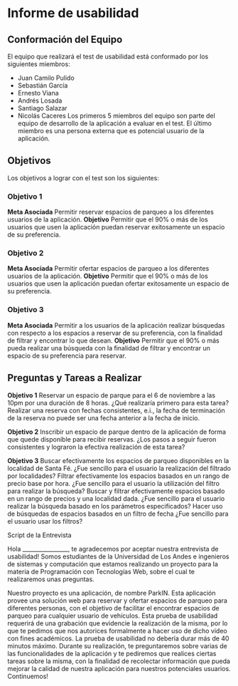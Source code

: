 # Informe de usabilidad

## Conformación del Equipo

El equipo que realizará el test de usabilidad está conformado por los siguientes miembros:
* Juan Camilo Pulido
* Sebastián García
* Ernesto Viana
* Andrés Losada
* Santiago Salazar
* Nicolás Caceres
Los primeros 5 miembros del equipo son parte del equipo de desarrollo de la aplicación a evaluar en el test. El último miembro es una persona externa que es potencial usuario de la aplicación.

## Objetivos

Los objetivos a lograr con el test son los siguientes:

### Objetivo 1
**Meta Asociada**
Permitir reservar espacios de parqueo a los diferentes usuarios de la aplicación.
**Objetivo**
Permitir que el 90% o más de los usuarios que usen la aplicación puedan reservar exitosamente un espacio de su preferencia.

### Objetivo 2
**Meta Asociada**
Permitir ofertar espacios de parqueo a los diferentes usuarios de la aplicación.
**Objetivo**
Permitir que el 90% o más de los usuarios que usen la aplicación puedan ofertar exitosamente un espacio de su preferencia.

### Objetivo 3
**Meta Asociada**
Permitir a los usuarios de la aplicación realizar búsquedas con respecto a los espacios a reservar de su preferencia, con la finalidad de filtrar y encontrar lo que desean.
**Objetivo**
Permitir que el 90% o más pueda realizar una búsqueda con la finalidad de filtrar y encontrar un espacio de su preferencia para reservar.


## Preguntas y Tareas a Realizar

**Objetivo 1**
Reservar un espacio de parque para el 6 de noviembre a las 10pm por una duración de 8 horas. ¿Qué realizaría primero para esta tarea?
Realizar una reserva con fechas consistentes, e.i., la fecha de terminación de la reserva no puede ser una fecha anterior a la fecha de inicio.

**Objetivo 2**
Inscribir un espacio de parque dentro de la aplicación de forma que quede disponible para recibir reservas. ¿Los pasos a seguir fueron consistentes y lograron la efectiva realización de esta tarea?

**Objetivo 3**
Buscar efectivamente los espacios de parqueo disponibles en la localidad de Santa Fé. ¿Fue sencillo para el usuario la realización del filtrado por localidades?
Filtrar efectivamente los espacios basados en un rango de precio base por hora. ¿Fue sencillo para el usuario la utilización del filtro para realizar la búsqueda?
Buscar y filtrar efectivamente espacios basado en un rango de precios y una localidad dada. ¿Fue sencillo para el usuario realizar la búsqueda basado en los parámetros especificados?
Hacer uso de búsquedas de espacios basados en un filtro de fecha ¿Fue sencillo para el usuario usar los filtros?


Script de la Entrevista

Hola ________________, te agradecemos por aceptar nuestra entrevista de usabilidad! Somos estudiantes de la Universidad de Los Andes e ingenieros de sistemas y computación que estamos realizando un proyecto para la materia de Programación con Tecnologías Web, sobre el cual te realizaremos unas preguntas.

Nuestro proyecto es una aplicación, de nombre ParkIN. Esta aplicación provee una solución web para reservar y ofertar espacios de parqueo para diferentes personas, con el objetivo de facilitar el encontrar espacios de parqueo para cualquier usuario de vehículos.
Esta prueba de usabilidad requerirá de una grabación que evidencie la realización de la misma, por lo que te pedimos que nos autorices formalmente a hacer uso de dicho video con fines académicos.
La prueba de usabilidad no debería durar más de 40 minutos máximo.
Durante su realización, te preguntaremos sobre varias de las funcionalidades de la aplicación y te pediremos que realices ciertas tareas sobre la misma, con la finalidad de recolectar información que pueda mejorar la calidad de nuestra aplicación para nuestros potenciales usuarios.
Continuemos!
